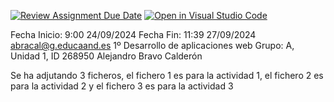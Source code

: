 [![Review Assignment Due Date](https://classroom.github.com/assets/deadline-readme-button-22041afd0340ce965d47ae6ef1cefeee28c7c493a6346c4f15d667ab976d596c.svg)](https://classroom.github.com/a/aoPG0Blz)
[![Open in Visual Studio Code](https://classroom.github.com/assets/open-in-vscode-2e0aaae1b6195c2367325f4f02e2d04e9abb55f0b24a779b69b11b9e10269abc.svg)](https://classroom.github.com/online_ide?assignment_repo_id=16100462&assignment_repo_type=AssignmentRepo)

Fecha Inicio: 9:00 24/09/2024
Fecha Fin: 11:39 27/09/2024
abracal@g.educaand.es
1º Desarrollo de aplicaciones web Grupo: A, Unidad 1, ID 268950
Alejandro Bravo Calderón

Se ha adjutando 3 ficheros, el fichero 1 es para la actividad 1, el fichero 2 es para la actividad 2 y el fichero 3 es para la actividad 3


